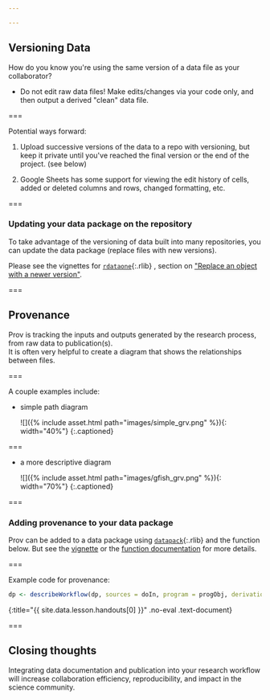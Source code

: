 ```yaml
---

---
```


## Versioning Data

How do you know you're using the same version of a data file as your collaborator?

 - Do not edit raw data files!  Make edits/changes via your code only, and then output a derived "clean" data file. 

===

Potential ways forward: 

1. Upload successive versions of the data to a repo with versioning, but keep it private until you've reached the final version or the end of the project.  (see below)

2. Google Sheets has some support for viewing the edit history of cells, added or deleted columns and rows, changed formatting, etc.  

===

### Updating your data package on the repository

To take advantage of the versioning of data built into many repositories, you can update the data package (replace files with new versions).  

Please see the vignettes for [`rdataone`](){:.rlib} , section on ["Replace an object with a newer version"](https://github.com/DataONEorg/rdataone/blob/master/vignettes/upload-data.Rmd).

===

## Provenance

Prov is tracking the inputs and outputs generated by the research process, from raw data to publication(s).  
It is often very helpful to create a diagram that shows the relationships between files.  

===

A couple examples include: 

 - simple path diagram  
 
   ![]({% include asset.html path="images/simple_grv.png" %}){: width="40%"}
   {:.captioned}

===

 - a more descriptive diagram  
 
   ![]({% include asset.html path="images/gfish_grv.png" %}){: width="70%"}
   {:.captioned}

===

### Adding provenance to your data package

Prov can be added to a data package using [`datapack`](){:.rlib} and the function below.  But see the [vignette](https://github.com/ropensci/datapack/blob/master/vignettes/datapack-overview.Rmd) or the [function documentation](https://docs.ropensci.org/datapack/reference/describeWorkflow.html) for more details.  

===

Example code for provenance:



~~~r
dp <- describeWorkflow(dp, sources = doIn, program = progObj, derivations = doOut)
~~~
{:title="{{ site.data.lesson.handouts[0] }}" .no-eval .text-document}


===

## Closing thoughts

Integrating data documentation and publication into your research workflow will increase collaboration efficiency, reproducibility, and impact in the science community.  










